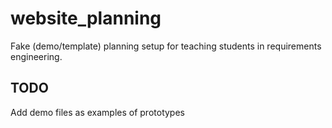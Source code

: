# website_planning
Fake (demo/template) planning setup for teaching students in requirements engineering.

## TODO
Add demo files as examples of prototypes
